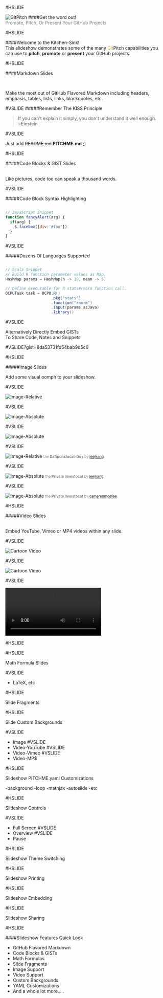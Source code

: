 #HSLIDE

![GitPitch](https://gitpitch.github.io/gitpitch/assets/banner-white-400-140.png)
####Get the word out!
<br>
<span style="color:gray">Promote, Pitch, Or Present Your GitHub Projects</span>

#HSLIDE

####Welcome to the Kitchen-Sink!
<br>
This slideshow demonstrates some of the many <span style="color:#e49436">Git</span>Pitch capabilities you can use to **pitch**, **promote** or **present** your GitHub projects.


#HSLIDE

####Markdown Slides

<br>

Make the most out of GitHub Flavored Markdown including headers, emphasis, tables, lists, links, blockquotes, etc.


#VSLIDE
#####Remember The KISS Principle

> If you can't explain it simply,
> you don't understand it well enough.
> ~Einstein

#VSLIDE

Just add ~~README.md~~ **PITCHME.md** ;)

#HSLIDE

#####Code Blocks & GIST Slides

<br>
Like pictures, code too can speak a thousand words.

#VSLIDE

#####Code Block Syntax Highlighting

```javascript

// JavaScript Snippet
function fancyAlert(arg) {
  if(arg) {
    $.facebox({div:'#foo'})
  }
}
```
#VSLIDE

#####Dozens Of Languages Supported

```scala

// Scala Snippet
// Build R function parameter values as Map.
HashMap params = HashMap(n -> 10, mean -> 5)

// Define executable for R stats#rnorm function call.
OCPUTask task = OCPU.R()
                    .pkg("stats")
                    .function("rnorm")
                    .input(params.asJava)
                    .library()
```

#VSLIDE

Alternatively Directly Embed GISTs
<br>
To Share Code, Notes and Snippets

#VSLIDE?gist=8da53731fd54bab9d5c6

#HSLIDE

#####Image Slides

Add some visual oomph to your slideshow.

#VSLIDE

![Image-Relative](assets/octocat-daftpunkocat.gif)

#VSLIDE

![Image-Absolute](assets/octocat-privateinvestocat.jpg)

#VSLIDE

![Image-Absolute](assets/octocat-de-los-muertos.jpg)

#VSLIDE

![Image-Relative](https://octodex.github.com/images/daftpunktocat-guy.gif)
<span style="color:gray; font-size:0.8em">the <b>Daftpunktocat-Guy</b> by <a href="https://github.com/jeejkang" target="_blank">jeejkang</a>.</span>

#VSLIDE

![Image-Absolute](https://octodex.github.com/images/privateinvestocat.jpg)
<span style="color:gray; font-size: 0.8em;">the <b>Private Investocat</b> by <a href="https://github.com/jeejkang" target="_blank">jeejkang</a>.</span>

#VSLIDE

![Image-Absolute](https://octodex.github.com/images/octocat-de-los-muertos.jpg)
<span style="color:gray; font-size:0.8em">the <b>Private Investocat</b> by <a href="https://github.com/cameronmcefee" target="_blank">cameronmcefee</a>.</span>

#HSLIDE

#####Video Slides

<br>
Embed YouTube, Vimeo or MP4 videos within any slide.

#VSLIDE

![Cartoon Video](https://www.youtube.com/embed/mkiDkkdGGAQ)

#VSLIDE

![Cartoon Video](https://player.vimeo.com/video/111525512)

#VSLIDE

![Cartoon Video](http://clips.vorwaerts-gmbh.de/big_buck_bunny.mp4)

#HSLIDE

#HSLIDE

Math Formula Slides

#VSLIDE
- LaTeX, etc

#HSLIDE

Slide Fragments

#HSLIDE

Slide Custom Backgrounds

#VSLIDE
- Image
#VSLIDE
- Video-YouTube
#VSLIDE
- Video-Vimeo
#VSLIDE
- Video-MP$

#HSLIDE

Slideshow PITCHME.yaml Customizations

-background
-loop
-mathjax
-autoslide
-etc


#HSLIDE

Slideshow Controls

#VSLIDE
- Full Screen
#VSLIDE
- Overview
#VSLIDE
- Pause

#HSLIDE

Slideshow Theme Switching

#HSLIDE

Slideshow Printing

#HSLIDE

Slideshow Embedding

#HSLIDE

Slideshow Sharing

#HSLIDE

####Slideshow Features Quick Look

- GitHub Flavored Markdown <!-- .element: class="fragment" data-fragment-index="1" -->
- Code Blocks & GISTs <!-- .element: class="fragment" data-fragment-index="2" -->
- Math Formulas <!-- .element: class="fragment" data-fragment-index="3" -->
- Slide Fragments <!-- .element: class="fragment" data-fragment-index="4" -->
- Image Support <!-- .element: class="fragment" data-fragment-index="5" -->
- Video Support <!-- .element: class="fragment" data-fragment-index="6" -->
- Custom Backgrounds <!-- .element: class="fragment" data-fragment-index="7" -->
- YAML Customizations <!-- .element: class="fragment" data-fragment-index="8" -->
- And a whole lot more... <!-- .element: class="fragment" data-fragment-index="9" -->.

